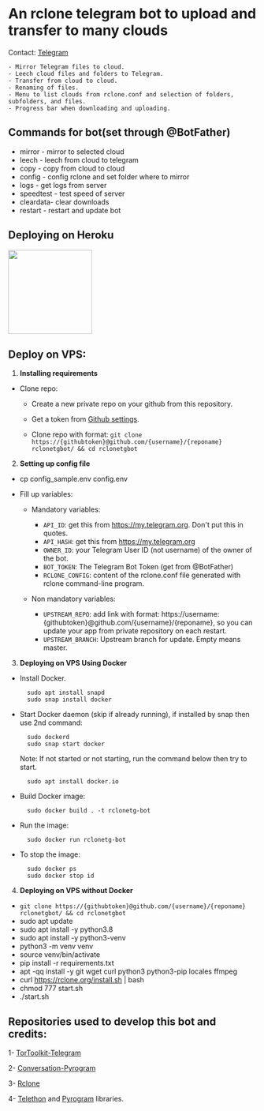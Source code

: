 # An rclone telegram bot to upload and transfer to many clouds

Contact: [Telegram](https://t.me/SamMax009)

    - Mirror Telegram files to cloud.
    - Leech cloud files and folders to Telegram.
    - Transfer from cloud to cloud.
    - Renaming of files.
    - Menu to list clouds from rclone.conf and selection of folders, subfolders, and files.
    - Progress bar when downloading and uploading.


## Commands for bot(set through @BotFather) 
- mirror - mirror to selected cloud 
- leech - leech from cloud to telegram
- copy - copy from cloud to cloud
- config - config rclone and set folder where to mirror 
- logs - get logs from server
- speedtest - test speed of server
- cleardata- clear downloads
- restart - restart and update bot

## Deploying on Heroku
<p><a href="https://github.com/Sam009-max/RcloneTgBot/tree/heroku"> <img src="https://img.shields.io/badge/Deploy%20Guide-blueviolet?style=for-the-badge&logo=heroku" width="170""/></a></p>


## Deploy on VPS: 

1. **Installing requirements**

 - Clone repo:
    - Create a new private repo on your github from this repository.

    - Get a token from [Github settings](https://github.com/settings/tokens).

    - Clone repo with format: `git clone https://{githubtoken}@github.com/{username}/{reponame} rclonetgbot/ && cd rclonetgbot`
 
 
2. **Setting up config file**

- cp config_sample.env config.env 

- Fill up variables:

   - Mandatory variables:
        - `API_ID`: get this from https://my.telegram.org. Don't put this in quotes.
        - `API_HASH`: get this from https://my.telegram.org
        - `OWNER_ID`: your Telegram User ID (not username) of the owner of the bot.
        - `BOT_TOKEN`: The Telegram Bot Token (get from @BotFather) 
        - `RCLONE_CONFIG`: content of the rclone.conf file generated with rclone command-line program.

   - Non mandatory variables:
        - `UPSTREAM_REPO`: add link with format: https://username:{githubtoken}@github.com/{username}/{reponame}, so you can update your app from private repository on each restart.
        - `UPSTREAM_BRANCH`: Upstream branch for update. Empty means master.

3. **Deploying on VPS Using Docker**

- Install Docker.

        sudo apt install snapd
        sudo snap install docker

- Start Docker daemon (skip if already running), if installed by snap then use 2nd command:
    
        sudo dockerd
        sudo snap start docker

     Note: If not started or not starting, run the command below then try to start.

        sudo apt install docker.io

- Build Docker image:

        sudo docker build . -t rclonetg-bot 

- Run the image:

        sudo docker run rclonetg-bot 

- To stop the image:

        sudo docker ps
        sudo docker stop id

4. **Deploying on VPS without Docker**

- `git clone https://{githubtoken}@github.com/{username}/{reponame} rclonetgbot/ && cd rclonetgbot`
- sudo apt update 
- sudo apt install -y python3.8 
- sudo apt install -y python3-venv 
- python3 -m venv venv 
- source venv/bin/activate 
- pip install -r requirements.txt 
- apt -qq install -y git wget curl python3 python3-pip locales ffmpeg
- curl https://rclone.org/install.sh | bash
- chmod 777 start.sh 
- ./start.sh


## Repositories used to develop this bot and credits:

1- [TorToolkit-Telegram](https://github.com/yash-dk/TorToolkit-Telegram) 

2- [Conversation-Pyrogram](https://github.com/Ripeey/Conversation-Pyrogram/archive/refs/heads/main.zip)

3- [Rclone](https://github.com/rclone/rclone)

4- [Telethon]() and [Pyrogram]() libraries.



